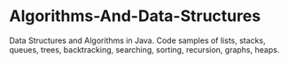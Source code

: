 # Algorithms-And-Data-Structures
Data Structures and Algorithms in Java. Code samples of lists, stacks, queues, trees, backtracking, searching, sorting, recursion, graphs, heaps.

